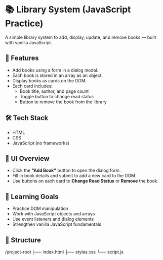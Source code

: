 # 📚 Library System (JavaScript Practice)

A simple library system to add, display, update, and remove books — built with vanilla JavaScript.

## 🚀 Features

- Add books using a form in a dialog modal.
- Each book is stored in an array as an object.
- Display books as cards on the DOM.
- Each card includes:
  - Book title, author, and page count
  - Toggle button to change read status
  - Button to remove the book from the library

## 🛠️ Tech Stack

- HTML
- CSS
- JavaScript (no frameworks)

## 📸 UI Overview

- Click the **"Add Book"** button to open the dialog form.
- Fill in book details and submit to add a new card to the DOM.
- Use buttons on each card to **Change Read Status** or **Remove** the book.

## 🧠 Learning Goals

- Practice DOM manipulation
- Work with JavaScript objects and arrays
- Use event listeners and dialog elements
- Strengthen vanilla JavaScript fundamentals

## 📂 Structure
  
/project-root
├── index.html
├── styles.css
└── script.js
